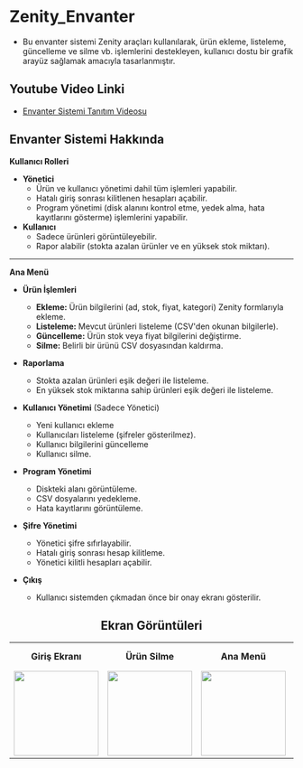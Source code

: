 # Zenity_Envanter


- Bu envanter sistemi Zenity araçları kullanılarak, ürün ekleme, listeleme, güncelleme ve silme vb. işlemlerini destekleyen, kullanıcı dostu bir grafik arayüz sağlamak amacıyla tasarlanmıştır. 

## Youtube Video Linki 
- [Envanter Sistemi Tanıtım Videosu](https://www.youtube.com/watch?v=KHBIlWConyc)

## Envanter Sistemi Hakkında
**Kullanıcı Rolleri**
- **Yönetici**
  - Ürün ve kullanıcı yönetimi dahil tüm işlemleri yapabilir.
  - Hatalı giriş sonrası kilitlenen hesapları açabilir.
  - Program yönetimi (disk alanını kontrol etme, yedek alma, hata kayıtlarını gösterme) işlemlerini yapabilir.
- **Kullanıcı**
  - Sadece ürünleri görüntüleyebilir.
  - Rapor alabilir (stokta azalan ürünler ve en yüksek stok miktarı).

---

**Ana Menü**
- **Ürün İşlemleri**
  - **Ekleme:** Ürün bilgilerini (ad, stok, fiyat, kategori) Zenity formlarıyla ekleme.
  - **Listeleme:** Mevcut ürünleri listeleme (CSV'den okunan bilgilerle).
  - **Güncelleme:** Ürün stok veya fiyat bilgilerini değiştirme.
  - **Silme:** Belirli bir ürünü CSV dosyasından kaldırma.

- **Raporlama**
  - Stokta azalan ürünleri eşik değeri ile listeleme.
  - En yüksek stok miktarına sahip ürünleri eşik değeri ile listeleme.

- **Kullanıcı Yönetimi** (Sadece Yönetici)
  - Yeni kullanıcı ekleme
  - Kullanıcıları listeleme (şifreler gösterilmez).
  - Kullanıcı bilgilerini güncelleme 
  - Kullanıcı silme.

- **Program Yönetimi**
  - Diskteki alanı görüntüleme.
  - CSV dosyalarını yedekleme.
  - Hata kayıtlarını görüntüleme.

- **Şifre Yönetimi**
  - Yönetici şifre sıfırlayabilir.
  - Hatalı giriş sonrası hesap kilitleme.
  - Yönetici kilitli hesapları açabilir.

- **Çıkış**
  - Kullanıcı sistemden çıkmadan önce bir onay ekranı gösterilir.


<div>
    <h2 align=center> Ekran Görüntüleri </h2>
</div>

<div align="center">
  <table>
    <tr>
      <th>Giriş Ekranı</th>
      <th>Ürün Silme</th>
      <th>Ana Menü</th>
      <th>Şifre Sıfırlama</th>
    </tr>
    <tr>
      <td><img width=150 src="![image](https://github.com/user-attachments/assets/3d6e6a3d-a509-4f12-a6dd-45a90192953a)
"></td>
      <td><img width=150 src="![image](https://github.com/user-attachments/assets/35527376-054d-4d62-9ef8-d883996d473a)
"></td>
      <td><img width=150 src="![image](https://github.com/user-attachments/assets/7c44d748-003b-43f2-9e65-072ed51f9275)
"></td>
      <td><img width=150 src="![image](https://github.com/user-attachments/assets/b3b4da3e-e25e-44bf-a0cb-2f0adb7cbb0f)
></td>
    </tr>
  </table>
</div>


